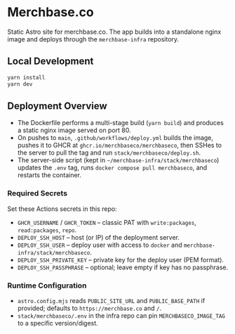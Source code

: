 # Merchbase.co

Static Astro site for merchbase.co. The app builds into a standalone nginx image and deploys through the `merchbase-infra` repository.

## Local Development

```bash
yarn install
yarn dev
```

## Deployment Overview

- The Dockerfile performs a multi-stage build (`yarn build`) and produces a static nginx image served on port 80.
- On pushes to `main`, `.github/workflows/deploy.yml` builds the image, pushes it to GHCR at `ghcr.io/merchbaseco/merchbaseco`, then SSHes to the server to pull the tag and run `stack/merchbaseco/deploy.sh`.
- The server-side script (kept in `~/merchbase-infra/stack/merchbaseco`) updates the `.env` tag, runs `docker compose pull merchbaseco`, and restarts the container.

### Required Secrets

Set these Actions secrets in this repo:

- `GHCR_USERNAME` / `GHCR_TOKEN` – classic PAT with `write:packages`, `read:packages`, `repo`.
- `DEPLOY_SSH_HOST` – host (or IP) of the deployment server.
- `DEPLOY_SSH_USER` – deploy user with access to `docker` and `merchbase-infra/stack/merchbaseco`.
- `DEPLOY_SSH_PRIVATE_KEY` – private key for the deploy user (PEM format).
- `DEPLOY_SSH_PASSPHRASE` – optional; leave empty if key has no passphrase.

### Runtime Configuration

- `astro.config.mjs` reads `PUBLIC_SITE_URL` and `PUBLIC_BASE_PATH` if provided; defaults to `https://merchbase.co` and `/`.
- `stack/merchbaseco/.env` in the infra repo can pin `MERCHBASECO_IMAGE_TAG` to a specific version/digest.
